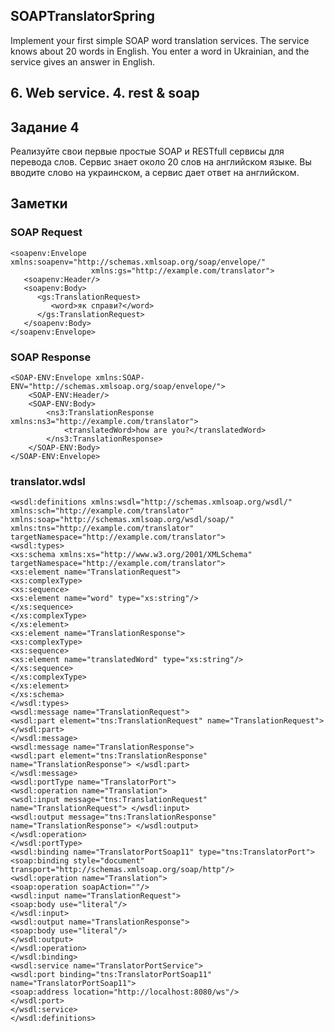 ## SOAPTranslatorSpring
Implement your first simple SOAP word translation services. The service knows about 20 words in English. You enter a word in Ukrainian, and the service gives an answer in English.

## 6. Web service. 4. rest & soap

## Задание 4

Реализуйте свои первые простые SOAP и RESTfull сервисы для перевода слов. Сервис знает около 20 слов на английском языке. Вы вводите слово на украинском, а сервис дает ответ на английском.

## Заметки

### SOAP Request

```
<soapenv:Envelope xmlns:soapenv="http://schemas.xmlsoap.org/soap/envelope/"
				  xmlns:gs="http://example.com/translator">
   <soapenv:Header/>
   <soapenv:Body>
      <gs:TranslationRequest>
         <word>як справи?</word>
      </gs:TranslationRequest>
   </soapenv:Body>
</soapenv:Envelope>
```

### SOAP Response

```
<SOAP-ENV:Envelope xmlns:SOAP-ENV="http://schemas.xmlsoap.org/soap/envelope/">
    <SOAP-ENV:Header/>
    <SOAP-ENV:Body>
        <ns3:TranslationResponse xmlns:ns3="http://example.com/translator">
            <translatedWord>how are you?</translatedWord>
        </ns3:TranslationResponse>
    </SOAP-ENV:Body>
</SOAP-ENV:Envelope>
```

### translator.wdsl


```
<wsdl:definitions xmlns:wsdl="http://schemas.xmlsoap.org/wsdl/" xmlns:sch="http://example.com/translator" xmlns:soap="http://schemas.xmlsoap.org/wsdl/soap/" xmlns:tns="http://example.com/translator" targetNamespace="http://example.com/translator">
<wsdl:types>
<xs:schema xmlns:xs="http://www.w3.org/2001/XMLSchema" targetNamespace="http://example.com/translator">
<xs:element name="TranslationRequest">
<xs:complexType>
<xs:sequence>
<xs:element name="word" type="xs:string"/>
</xs:sequence>
</xs:complexType>
</xs:element>
<xs:element name="TranslationResponse">
<xs:complexType>
<xs:sequence>
<xs:element name="translatedWord" type="xs:string"/>
</xs:sequence>
</xs:complexType>
</xs:element>
</xs:schema>
</wsdl:types>
<wsdl:message name="TranslationRequest">
<wsdl:part element="tns:TranslationRequest" name="TranslationRequest"> </wsdl:part>
</wsdl:message>
<wsdl:message name="TranslationResponse">
<wsdl:part element="tns:TranslationResponse" name="TranslationResponse"> </wsdl:part>
</wsdl:message>
<wsdl:portType name="TranslatorPort">
<wsdl:operation name="Translation">
<wsdl:input message="tns:TranslationRequest" name="TranslationRequest"> </wsdl:input>
<wsdl:output message="tns:TranslationResponse" name="TranslationResponse"> </wsdl:output>
</wsdl:operation>
</wsdl:portType>
<wsdl:binding name="TranslatorPortSoap11" type="tns:TranslatorPort">
<soap:binding style="document" transport="http://schemas.xmlsoap.org/soap/http"/>
<wsdl:operation name="Translation">
<soap:operation soapAction=""/>
<wsdl:input name="TranslationRequest">
<soap:body use="literal"/>
</wsdl:input>
<wsdl:output name="TranslationResponse">
<soap:body use="literal"/>
</wsdl:output>
</wsdl:operation>
</wsdl:binding>
<wsdl:service name="TranslatorPortService">
<wsdl:port binding="tns:TranslatorPortSoap11" name="TranslatorPortSoap11">
<soap:address location="http://localhost:8080/ws"/>
</wsdl:port>
</wsdl:service>
</wsdl:definitions>
```
